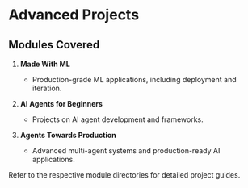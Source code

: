 # Advanced Projects

## Modules Covered

1. **Made With ML**
   - Production-grade ML applications, including deployment and iteration.

2. **AI Agents for Beginners**
   - Projects on AI agent development and frameworks.

3. **Agents Towards Production**
   - Advanced multi-agent systems and production-ready AI applications.

Refer to the respective module directories for detailed project guides.
